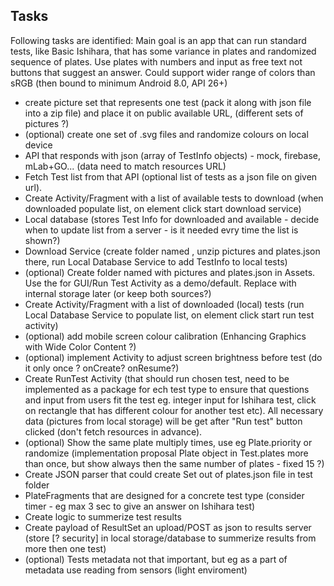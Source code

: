 ## Tasks ##
Following tasks are identified:
Main goal is an app that can run standard tests, like Basic Ishihara, that has some variance in plates and randomized sequence of plates. Use plates with numbers and input as free text not buttons that suggest an answer.
Could support wider range of colors than sRGB (then bound to minimum Android 8.0, API 26+)

* create picture set that represents one test (pack it along with json file into a zip file) and place it on public available URL, (different sets of pictures ?)
* (optional) create one set of .svg files and randomize colours on local device
* API that responds with json (array of TestInfo objects) - mock, firebase, mLab+GO... (data need to match resources URL)
* Fetch Test list from that API (optional list of tests as a json file on given url).
* Create Activity/Fragment with a list of available tests to download (when downloaded populate list, on element click start download service)
* Local database (stores Test Info for downloaded and available - decide when to update list from a server - is it needed evry time the list is shown?)
* Download Service (create folder named <TestID>, unzip pictures and plates.json there, run Local Database Service to add TestInfo to local tests)
* (optional) Create folder named <TestID> with pictures and plates.json in Assets. Use the for GUI/Run Test Activity as a demo/default. Replace with internal storage later (or keep both sources?)
* Create Activity/Fragment with a list of downloaded (local) tests (run Local Database Service to populate list, on element click start run test activity)
* (optional) add mobile screen colour calibration (Enhancing Graphics with Wide Color Content ?)
* (optional) implement Activity to adjust screen brightness before test (do it only once ? onCreate? onResume?)
* Create RunTest Activity (that should run chosen test, need to be implemented as a package for ech test type to ensure that questions and input from users fit the test eg. integer input for Ishihara test, click on rectangle that has different colour for another test etc). All necessary data (pictures from local storage) will be get after "Run test" button clicked (don't fetch resources in advance).
* (optional) Show the same plate multiply times, use eg Plate.priority or randomize (implementation proposal Plate object in Test.plates more than once, but show always then the same number of plates - fixed 15 ?)
* Create JSON parser that could create Set<Plate> out of plates.json file in test folder
* PlateFragments that are designed for a concrete test type (consider timer - eg max 3 sec to give an answer on Ishihara test)
* Create logic to summerize test results
* Create payload of ResultSet an upload/POST as json to results server (store [? security] in local storage/database to summerize results from more then one test)
* (optional) Tests metadata not that important, but eg as a part of metadata use reading from sensors (light enviroment)
